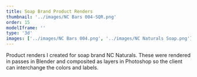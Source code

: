 ```yaml
---
title: Soap Brand Product Renders
thumbnail: '../images/NC Bars 004-SQR.png'
order: 15
modelIframe: ''
type: '3d'
images: ['../images/NC Bars 004.png', '../images/NC Naturals Soap.png']
---
```


Product renders I created for soap brand NC Naturals.
These were rendered in passes in Blender
and composited as layers in Photoshop so the client can
interchange the colors and labels.
